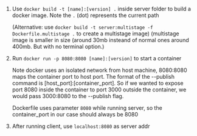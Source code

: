 1. Use `docker build -t [name]:[version] .` inside server folder to build a docker image. Note the `.` (dot) represents the current path

    (Alternative: use `docker build -t server:multistage -f Dockerfile.multistage .` to create a multistage image)
(multistage image is smaller in size (around 30mb insteand of normal ones around 400mb. But with no terminal option.)

2. Run `docker run -p 8080:8080 [name]:[version]` to start a container

    Note docker uses an isolated network from host machine, 8080:8080 maps the container port to host port. The format of the --publish command is [host_port]:[container_port]. So if we wanted to expose port 8080 inside the container to port 3000 outside the container, we would pass 3000:8080 to the --publish flag.

    Dockerfile uses parameter `8080` while running server, so the container_port in our case should always be 8080

<!-- 3. Run `docker ps`
    `docker inspect [container_name] | grep IP` to check the ip address of docker container -->

<!-- 4. After running client, use `container_ip:8080` instead of localhost -->

3. After running client, use `localhost:8080` as server addr
    